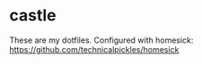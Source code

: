 castle
======

These are my dotfiles. Configured with homesick: https://github.com/technicalpickles/homesick
